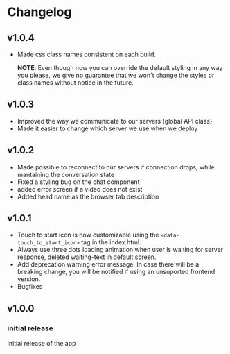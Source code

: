 # Changelog

## v1.0.4

- Made css class names consistent on each build.

  **NOTE**: Even though now you can override the default styling in any way you please, we give no guarantee that we won't change the styles or class names without notice in the future.

## v1.0.3

- Improved the way we communicate to our servers (global API class)
- Made it easier to change which server we use when we deploy

## v1.0.2

- Made possible to reconnect to our servers if connection drops, while mantaining the conversation state
- Fixed a styling bug on the chat component
- added error screen if a video does not exist
- Added head name as the browser tab description

## v1.0.1

- Touch to start icon is now customizable using the `<data-touch_to_start_icon>` tag in the index.html.
- Always use three dots loading animation when user is waiting for server response, deleted waiting-text in default screen.
- Add deprecation warning error message. In case there will be a breaking change, you will be notified if using an unsuported frontend version.
- Bugfixes

## v1.0.0

### initial release

Initial release of the app
